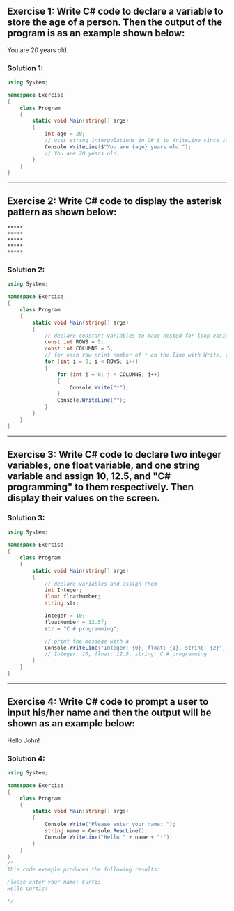 ## Exercise 1: Write C# code to declare a variable to store the age of a person. Then the output of the program is as an example shown below:
You are 20 years old.  
### Solution 1:
```C#
using System;

namespace Exercise
{
    class Program
    {
        static void Main(string[] args)
        {
            int age = 20;
            // uses string interpolations in C# 6 to WriteLine since it is easier to type.
            Console.WriteLine($"You are {age} years old.");
            // You are 20 years old.
        }
    }
}
```
---
## Exercise 2: Write C# code to display the asterisk pattern as shown below:
```
*****
*****
*****
*****
*****
```
### Solution 2:
```C#
using System;

namespace Exercise
{
    class Program
    {
        static void Main(string[] args)
        {
            // declare constant variables to make nested for loop easier to read
            const int ROWS = 5;
            const int COLUMNS = 5;
            // for each row print number of * on the line with Write, then WriteLine to skip line
            for (int i = 0; i < ROWS; i++)
            {
                for (int j = 0; j < COLUMNS; j++)
                {
                    Console.Write("*");
                }
                Console.WriteLine("");
            }
        }
    }
}
```
---
## Exercise 3: Write C# code to declare two integer variables, one float variable, and one string variable and assign 10, 12.5, and "C# programming" to them respectively. Then display their values on the screen.

### Solution 3:
```C#
using System;

namespace Exercise
{
    class Program
    {
        static void Main(string[] args)
        {
            // declare variables and assign them
            int Integer;
            float floatNumber;
            string str;

            Integer = 10;
            floatNumber = 12.5f;
            str = "C # programming";

            // print the message with a 
            Console.WriteLine("Integer: {0}, float: {1}, string: {2}", Integer, floatNumber, str);
            // Integer: 10, float: 12.5, string: C # programming
        }
    }
}
```
---
## Exercise 4: Write C# code to prompt a user to input his/her name and then the output will be shown as an example below:
Hello John!  
### Solution 4:
```C#
using System;

namespace Exercise
{
    class Program
    {
        static void Main(string[] args)
        {
            Console.Write("Please enter your name: ");
            string name = Console.ReadLine();
            Console.WriteLine("Hello " + name + "!");
        }
    }
}
/*
This code example produces the following results:

Please enter your name: Curtis
Hello Curtis!

*/
```
